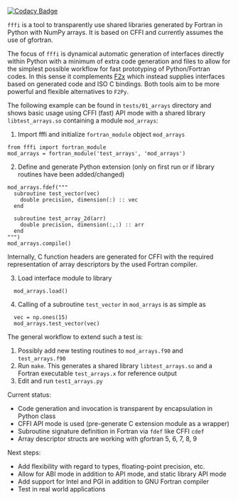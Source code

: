 [![Codacy Badge](https://api.codacy.com/project/badge/Coverage/1f01028dd9db4231b24eab75934a2231)](https://www.codacy.com/app/krystophny/fffi?utm_source=github.com&utm_medium=referral&utm_content=krystophny/fffi&utm_campaign=Badge_Coverage)

`fffi` is a tool to transparently use shared libraries generated by Fortran in
Python with NumPy arrays. It is based on CFFI and currently assumes the use of 
gfortran.

The focus of `fffi` is dynamical automatic generation of interfaces directly
within Python with a minimum of extra code generation and files to allow
for the simplest possible workflow for fast prototyping of Python/Fortran codes.
In this sense it complements [F2x](https://github.com/DLR-SC/F2x) which 
instead supplies interfaces based on generated code and ISO C bindings.
Both tools aim to be more powerful and flexible alternatives to `F2Py`.

The following example can be found in `tests/01_arrays` directory and shows
basic usage using CFFI (fast) API mode with a shared library
`libtest_arrays.so` containing a module `mod_arrays`:
1. Import fffi and initialize `fortran_module` object `mod_arrays`
```
from fffi import fortran_module
mod_arrays = fortran_module('test_arrays', 'mod_arrays')
```

2. Define and generate Python extension
  (only on first run or if library routines have been added/changed)
```
mod_arrays.fdef("""
  subroutine test_vector(vec)
    double precision, dimension(:) :: vec
  end

  subroutine test_array_2d(arr)
    double precision, dimension(:,:) :: arr
  end 
""")
mod_arrays.compile()
```
Internally, C function headers are generated for CFFI with the required
representation of array descriptors by the used Fortran compiler.

3. Load interface module to library
```
  mod_arrays.load()
```
4. Calling of a subroutine `test_vector` in `mod_arrays` is as simple as
```
  vec = np.ones(15)
  mod_arrays.test_vector(vec)
```

The general workflow to extend such a test is:

1. Possibly add new testing routines to `mod_arrays.f90` and `test_arrays.f90`
2. Run `make`. This generates a shared library `libtest_arrays.so` and
   a Fortran executable `test_arrays.x` for reference output
3. Edit and run `test1_arrays.py`

Current status:

* Code generation and invocation is transparent by encapsulation in Python class
* CFFI API mode is used (pre-generate C extension module as a wrapper)
* Subroutine signature definition in Fortran via `fdef` like CFFI `cdef`
* Array descriptor structs are working with gfortran 5, 6, 7, 8, 9

Next steps:

* Add flexibility with regard to types, floating-point precision, etc.
* Allow for ABI mode in addition to API mode, and static library API mode
* Add support for Intel and PGI in addition to GNU Fortran compiler
* Test in real world applications
